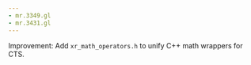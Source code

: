 ```yaml
---
- mr.3349.gl
- mr.3431.gl
---
```

Improvement: Add `xr_math_operators.h` to unify C++ math wrappers for CTS.
